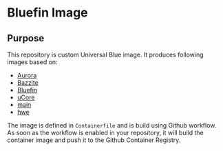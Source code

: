 # Bluefin Image

## Purpose

This repository is custom Universal Blue image. It produces following images based on:
- [Aurora](https://getaurora.dev/)
- [Bazzite](https://bazzite.gg/)
- [Bluefin](https://projectbluefin.io/)
- [uCore](https://projectucore.io/)
- [main](https://github.com/ublue-os/main/)
- [hwe](https://github.com/ublue-os/hwe/) 

The image is defined  in  `Containerfile` and is build using Github workflow. As soon as the workflow is enabled in your repository, it will build the container image and push it to the Github Container Registry.
